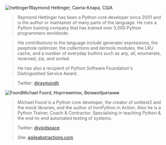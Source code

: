 <a name="Raymond-Hettinger"></a>![hettinger1](/2019/img/speakers/2019/hettinger.jpg)Raymond Hettinger, Санта-Клара, США

> Raymond Hettinger has been a Python core developer since 2001 and is the author or maintainer of many parts of the language. He runs a Python training company that has trained over 5,000 Python programmers worldwide.

> His contributions to the language include generator expressions, the peephole optimizer, the collections and itertools modules, the LRU cache, and a number of everyday builtins such as any, all, enumerate, reversed, zip, and sorted.

> He has also a recipient of Python Software Foundation's Distinguished Service Award.

> Twitter: [@raymondh](https://twitter.com/raymondh)

<a name="Michael-Foord"></a>![Foord](/2019/img/speakers/2019/foord.jpg)Michael Foord, Нортгемптон, Великобритания

> Michael Foord is a Python core developer, the creator of unittest2 and the mock libraries, and the author of IronPython in Action. Also he is a Python Trainer, Coach & Contractor. Specialising in teaching Python & the end-to-end automated testing of systems. 

> Twitter: [@voidspace](https://twitter.com/voidspace)

> Site: [agileabstractions.com](https://agileabstractions.com)
